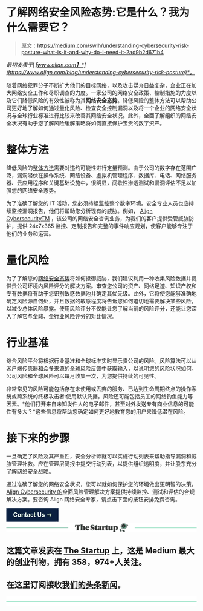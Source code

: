 # 了解网络安全风险态势:它是什么？我为什么需要它？

> 原文：<https://medium.com/swlh/understanding-cybersecurity-risk-posture-what-is-it-and-why-do-i-need-it-2ad9b2d671b4>

*最初发表于*[*【www.align.com】*](https://www.align.com/blog/understanding-cybersecurity-risk-posture)*。*

随着网络犯罪分子不断扩大他们的目标网络，以及攻击媒介日益复杂，企业正在加大网络安全工作和尽职调查的力度。一家公司的网络安全政策、控制措施的力度以及它们降低风险的有效性被称为其**网络安全态势**。降低风险的整体方法可以帮助公司更好地了解如何通过量化风险、检查安全控制漏洞以及将一个企业的网络安全状况与全球行业标准进行比较来改善其网络安全状况。此外，全面了解组织的网络安全状况有助于您了解风险缓解策略将如何直接保护宝贵的数字资产。

# 整体方法

降低风险的[整体方法](https://www.align.com/blog/rethink-cybersecurity-risk-management)需要对违约可能性进行定量预测。由于公司的数字存在范围广泛，漏洞潜伏在操作系统、网络设备、虚拟机管理程序、数据库、电话、网络服务器、云应用程序和关键基础设施中，很明显，间歇性渗透测试和漏洞评估不足以加强您的网络安全态势。

为了准确了解您的 IT 活动，您必须持续监控整个数字环境。安全专业人员也应持续监控漏洞报告，他们将帮助您分析现有的威胁。例如， [Align CybersecurityTM](http://www.aligncybersecurity.com/?blog&utm_campaign=Align%20Blog&utm_source=Blog) ，该公司的网络安全咨询业务，为我们的客户提供受管威胁防护，提供 24x7x365 监控、定制报告和完整的事件响应规划，使客户能够专注于他们的业务和运营。

# 量化风险

为了了解您的[网络安全态势](https://www.align.com/blog/rethink-cybersecurity-risk-management-part-2)将如何抵御威胁，我们建议利用一种收集风险数据并提供贵公司环境内风险评分的解决方案。审查您公司的资产、网络足迹、知识产权和专有数据将有助于您识别敏感数据池并确定其优先级。此外，它将使您能够准确地确定风险源自何处，并且数据的敏感程度将告诉您如何迫切地需要解决某些风险，以减少总体风险暴露。使用风险评分不仅能让您了解当前的风险评分，还能让您深入了解它与全球、全行业风险评分的对比情况。

# **行业基准**

综合风险平台将根据行业基准和全球标准实时显示贵公司的风险。风险算法可以从客户端传感器和众多来源的全球风险反馈中获取输入，以说明您的风险状况如何。公司风险和全球风险可以每月收集一次，为您提供持续的可见性。

非常常见的风险可能包括存在未使用或丢弃的服务、已达到生命周期终点的操作系统或跨系统的终极攻击者:使用默认凭据。风险还可能包括员工的网络钓鱼能力等因素。*他们打开来自未知发件人的电子邮件，甚至对外发送专有商业信息的可能性有多大？*这些信息将帮助您确定如何更好地教育您的用户来降低潜在风险。

# **接下来的步骤**

一旦确定了风险及其严重性，安全分析师就可以实施行动列表来帮助指导漏洞和威胁管理补救。应在管理层简报中提交行动列表，以提供组织透明度，并让股东充分了解网络安全战略。

通过准确了解您的网络安全状况，您可以就如何保护您的环境做出更明智的决策。 [Align Cybersecurity 的](https://www.align.com/cybersecurity-services)全面风险管理解决方案提供持续监控、测试和评估的合规解决方案。要咨询 Align 网络安全专家，请点击下面的按钮安排免费咨询。

![](img/2054d7ac5a0c74f58a261a86d340fad2.png)[![](img/308a8d84fb9b2fab43d66c117fcc4bb4.png)](https://medium.com/swlh)

## 这篇文章发表在 [The Startup](https://medium.com/swlh) 上，这是 Medium 最大的创业刊物，拥有 358，974+人关注。

## 在这里订阅接收[我们的头条新闻](http://growthsupply.com/the-startup-newsletter/)。

[![](img/b0164736ea17a63403e660de5dedf91a.png)](https://medium.com/swlh)